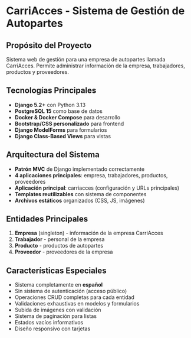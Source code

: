 # CarriAcces - Sistema de Gestión de Autopartes

## Propósito del Proyecto
Sistema web de gestión para una empresa de autopartes llamada CarriAcces. Permite administrar información de la empresa, trabajadores, productos y proveedores.

## Tecnologías Principales
- **Django 5.2+** con Python 3.13
- **PostgreSQL 15** como base de datos
- **Docker & Docker Compose** para desarrollo
- **Bootstrap/CSS personalizado** para frontend
- **Django ModelForms** para formularios
- **Django Class-Based Views** para vistas

## Arquitectura del Sistema
- **Patrón MVC** de Django implementado correctamente
- **4 aplicaciones principales**: empresa, trabajadores, productos, proveedores
- **Aplicación principal**: carriacces (configuración y URLs principales)
- **Templates reutilizables** con sistema de componentes
- **Archivos estáticos** organizados (CSS, JS, imágenes)

## Entidades Principales
1. **Empresa** (singleton) - información de la empresa CarriAcces
2. **Trabajador** - personal de la empresa
3. **Producto** - productos de autopartes
4. **Proveedor** - proveedores de la empresa

## Características Especiales
- Sistema completamente en **español**
- Sin sistema de autenticación (acceso público)
- Operaciones CRUD completas para cada entidad
- Validaciones exhaustivas en modelos y formularios
- Subida de imágenes con validación
- Sistema de paginación para listas
- Estados vacíos informativos
- Diseño responsivo con tarjetas